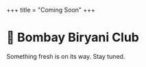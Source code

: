 +++
title = "Coming Soon"
+++

# 🌱 Bombay Biryani Club

Something fresh is on its way. Stay tuned.

